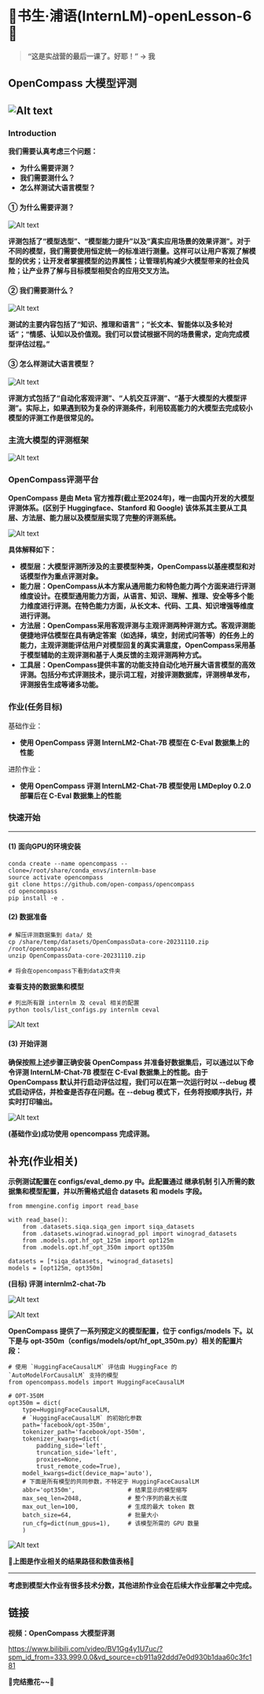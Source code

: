 # 🙌**书生·浦语(InternLM)-openLesson-6**🙌
> **“这是实战营的最后一课了。好耶！” -> 我**
## **OpenCompass 大模型评测**
![Alt text](Pic/Bg-Pic-1.png)
---
### **Introduction**
**我们需要认真考虑三个问题：**
+ **为什么需要评测？**
+ **我们需要测什么？**
+ **怎么样测试大语言模型？**

#### ① **为什么需要评测？**
![Alt text](Pic/Bg-Pic-2.png)

**评测包括了“模型选型”、“模型能力提升”以及“真实应用场景的效果评测”。对于不同的模型，我们需要使用恒定统一的标准进行测量。这样可以让用户客观了解模型的优劣；让开发者掌握模型的边界属性；让管理机构减少大模型带来的社会风险；让产业界了解与目标模型相契合的应用交叉方法。**

#### ② **我们需要测什么？**
![Alt text](Pic/Bg-Pic-3.png)

**测试的主要内容包括了“知识、推理和语言”；“长文本、智能体以及多轮对话”；“情感、认知以及价值观。我们可以尝试根据不同的场景需求，定向完成模型评估过程。”**

#### ③ **怎么样测试大语言模型？**
![Alt text](Pic/Bg-Pic-4.png)

**评测方式包括了“自动化客观评测”、“人机交互评测”、“基于大模型的大模型评测”。实际上，如果遇到较为复杂的评测条件，利用较高能力的大模型去完成较小模型的评测工作是很常见的。**

### **主流大模型的评测框架**

![Alt text](Pic/Bg-Pic-5.png)

### **OpenCompass评测平台**

**OpenCompass 是由 Meta 官方推荐(截止至2024年)，唯一由国内开发的大模型评测体系。(区别于 Huggingface、Stanford 和 Google) 该体系其主要从工具层、方法层、能力层以及模型层实现了完整的评测系统。**

![Alt text](Pic/Bg-Pic-6.png)

**具体解释如下：**

- **模型层：大模型评测所涉及的主要模型种类，OpenCompass以基座模型和对话模型作为重点评测对象。**
- **能力层：OpenCompass从本方案从通用能力和特色能力两个方面来进行评测维度设计。在模型通用能力方面，从语言、知识、理解、推理、安全等多个能力维度进行评测。在特色能力方面，从长文本、代码、工具、知识增强等维度进行评测。**
- **方法层：OpenCompass采用客观评测与主观评测两种评测方式。客观评测能便捷地评估模型在具有确定答案（如选择，填空，封闭式问答等）的任务上的能力，主观评测能评估用户对模型回复的真实满意度，OpenCompass采用基于模型辅助的主观评测和基于人类反馈的主观评测两种方式。**
- **工具层：OpenCompass提供丰富的功能支持自动化地开展大语言模型的高效评测。包括分布式评测技术，提示词工程，对接评测数据库，评测榜单发布，评测报告生成等诸多功能。**

### **作业(任务目标)**

基础作业：
+ **使用 OpenCompass 评测 InternLM2-Chat-7B 模型在 C-Eval 数据集上的性能**

进阶作业：
+ **使用 OpenCompass 评测 InternLM2-Chat-7B 模型使用 LMDeploy 0.2.0 部署后在 C-Eval 数据集上的性能**

### **快速开始**
---
#### **(1) 面向GPU的环境安装**

    conda create --name opencompass --clone=/root/share/conda_envs/internlm-base
    source activate opencompass
    git clone https://github.com/open-compass/opencompass
    cd opencompass
    pip install -e .

#### **(2) 数据准备**

    # 解压评测数据集到 data/ 处
    cp /share/temp/datasets/OpenCompassData-core-20231110.zip /root/opencompass/
    unzip OpenCompassData-core-20231110.zip

    # 将会在opencompass下看到data文件夹

**查看支持的数据集和模型**

    # 列出所有跟 internlm 及 ceval 相关的配置
    python tools/list_configs.py internlm ceval

![Alt text](Pic/Bg-Pic-7.png)

#### **(3) 开始评测**

**确保按照上述步骤正确安装 OpenCompass 并准备好数据集后，可以通过以下命令评测 InternLM-Chat-7B 模型在 C-Eval 数据集上的性能。由于 OpenCompass 默认并行启动评估过程，我们可以在第一次运行时以 --debug 模式启动评估，并检查是否存在问题。在 --debug 模式下，任务将按顺序执行，并实时打印输出。**

![Alt text](Pic/Bg-Pic-8.png)

**(基础作业)成功使用 opencompass 完成评测。**

## **补充(作业相关)**

**示例测试配置在 configs/eval_demo.py 中。此配置通过 继承机制 引入所需的数据集和模型配置，并以所需格式组合 datasets 和 models 字段。**

    from mmengine.config import read_base

    with read_base():
        from .datasets.siqa.siqa_gen import siqa_datasets
        from .datasets.winograd.winograd_ppl import winograd_datasets
        from .models.opt.hf_opt_125m import opt125m
        from .models.opt.hf_opt_350m import opt350m

    datasets = [*siqa_datasets, *winograd_datasets]
    models = [opt125m, opt350m]

**(目标) 评测 internlm2-chat-7b**

![Alt text](Pic/Bg-Pic-10.png)

![Alt text](Pic/Bg-Pic-11.png)

**OpenCompass 提供了一系列预定义的模型配置，位于 configs/models 下。以下是与 opt-350m（configs/models/opt/hf_opt_350m.py）相关的配置片段：**

    # 使用 `HuggingFaceCausalLM` 评估由 HuggingFace 的 `AutoModelForCausalLM` 支持的模型
    from opencompass.models import HuggingFaceCausalLM

    # OPT-350M
    opt350m = dict(
        type=HuggingFaceCausalLM,
        # `HuggingFaceCausalLM` 的初始化参数
        path='facebook/opt-350m',
        tokenizer_path='facebook/opt-350m',
        tokenizer_kwargs=dict(
            padding_side='left',
            truncation_side='left',
            proxies=None,
            trust_remote_code=True),
        model_kwargs=dict(device_map='auto'),
        # 下面是所有模型的共同参数，不特定于 HuggingFaceCausalLM
        abbr='opt350m',               # 结果显示的模型缩写
        max_seq_len=2048,             # 整个序列的最大长度
        max_out_len=100,              # 生成的最大 token 数
        batch_size=64,                # 批量大小
        run_cfg=dict(num_gpus=1),     # 该模型所需的 GPU 数量
        )

![Alt text](Pic/Bg-Pic-9.png)

**🍏上图是作业相关的结果路径和数值表格🍎**

---

**考虑到模型大作业有很多技术分数，其他进阶作业会在后续大作业部署之中完成。**


## 链接
**视频：OpenCompass 大模型评测**

https://www.bilibili.com/video/BV1Gg4y1U7uc/?spm_id_from=333.999.0.0&vd_source=cb911a92ddd7e0d930b1daa60c3fc181

**🍏完结撒花~~🍎**